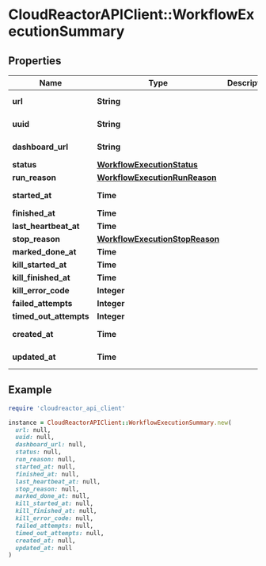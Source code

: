 # CloudReactorAPIClient::WorkflowExecutionSummary

## Properties

| Name | Type | Description | Notes |
| ---- | ---- | ----------- | ----- |
| **url** | **String** |  | [optional][readonly] |
| **uuid** | **String** |  | [optional][readonly] |
| **dashboard_url** | **String** |  | [optional][readonly] |
| **status** | [**WorkflowExecutionStatus**](WorkflowExecutionStatus.md) |  |  |
| **run_reason** | [**WorkflowExecutionRunReason**](WorkflowExecutionRunReason.md) |  | [optional] |
| **started_at** | **Time** |  | [optional][readonly] |
| **finished_at** | **Time** |  | [optional] |
| **last_heartbeat_at** | **Time** |  | [optional] |
| **stop_reason** | [**WorkflowExecutionStopReason**](WorkflowExecutionStopReason.md) |  | [optional] |
| **marked_done_at** | **Time** |  | [optional] |
| **kill_started_at** | **Time** |  | [optional] |
| **kill_finished_at** | **Time** |  | [optional] |
| **kill_error_code** | **Integer** |  | [optional] |
| **failed_attempts** | **Integer** |  | [optional] |
| **timed_out_attempts** | **Integer** |  | [optional] |
| **created_at** | **Time** |  | [optional][readonly] |
| **updated_at** | **Time** |  | [optional][readonly] |

## Example

```ruby
require 'cloudreactor_api_client'

instance = CloudReactorAPIClient::WorkflowExecutionSummary.new(
  url: null,
  uuid: null,
  dashboard_url: null,
  status: null,
  run_reason: null,
  started_at: null,
  finished_at: null,
  last_heartbeat_at: null,
  stop_reason: null,
  marked_done_at: null,
  kill_started_at: null,
  kill_finished_at: null,
  kill_error_code: null,
  failed_attempts: null,
  timed_out_attempts: null,
  created_at: null,
  updated_at: null
)
```

